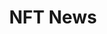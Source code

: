 ---
title: "NFT News"
description: "Cryptocurrency insights, analysis, and expert opinions from BlockWireNews"
---
